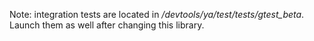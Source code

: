 Note: integration tests are located in */devtools/ya/test/tests/gtest_beta*. Launch them as well after changing this library.
